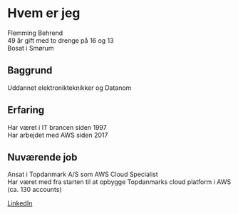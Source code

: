 # Hvem er jeg

Flemming Behrend  
49 år gift med to drenge på 16 og 13  
Bosat i Smørum  

## Baggrund

Uddannet elektronikteknikker og Datanom  

## Erfaring

Har været i IT brancen siden 1997  
Har arbejdet med AWS siden 2017  

## Nuværende job

Ansat i Topdanmark A/S som AWS Cloud Specialist  
Har været med fra starten til at opbygge Topdanmarks cloud platform i AWS  (ca. 130 accounts)

[LinkedIn](www.linkedin.com/in/flemming-behrend-405309a)

